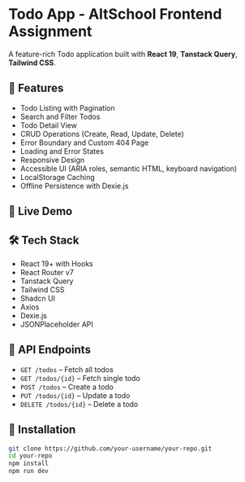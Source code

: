 # Todo App - AltSchool Frontend Assignment

A feature-rich Todo application built with **React 19**, **Tanstack Query**, **Tailwind CSS**.

## 📂 Features
- Todo Listing with Pagination
- Search and Filter Todos
- Todo Detail View
- CRUD Operations (Create, Read, Update, Delete)
- Error Boundary and Custom 404 Page
- Loading and Error States
- Responsive Design
- Accessible UI (ARIA roles, semantic HTML, keyboard navigation)
- LocalStorage Caching
- Offline Persistence with Dexie.js

## 🚀 Live Demo
<!-- [Live Application](https://app.vercel.app) -->

## 🛠️ Tech Stack
- React 19+ with Hooks
- React Router v7
- Tanstack Query
- Tailwind CSS
- Shadcn UI
- Axios
- Dexie.js
- JSONPlaceholder API

## 🔗 API Endpoints
- `GET /todos` – Fetch all todos
- `GET /todos/{id}` – Fetch single todo
- `POST /todos` – Create a todo
- `PUT /todos/{id}` – Update a todo
- `DELETE /todos/{id}` – Delete a todo

## 📄 Installation
```bash
git clone https://github.com/your-username/your-repo.git
cd your-repo
npm install
npm run dev
